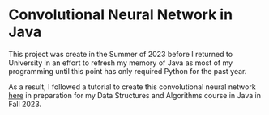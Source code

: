 # Convolutional Neural Network in Java
This project was create in the Summer of 2023 before I returned to University in
an effort to refresh my memory of Java as most of my programming until this point
has only required Python for the past year. 

As a result, I followed a tutorial to create this convolutional neural network
[here](https://youtube.com/playlist?list=PLpcNcOt2pg8k_YsrMjSwVdy3GX-rc_ZgN&si=2c_yW_bbSSadccOP)
in preparation for my Data Structures and Algorithms course in Java in Fall 2023.

